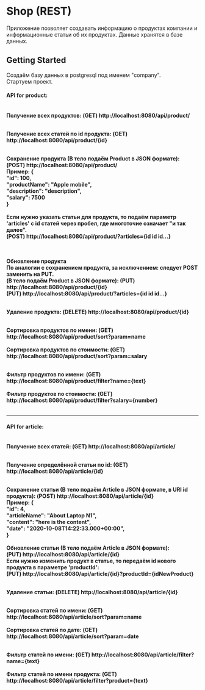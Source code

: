 # Shop (REST)

Приложение позволяет создавать информацию о продуктах компании и информационные статьи об их продуктах. 
Данные хранятся в базе данных.


## Getting Started
Создаём базу данных в postgresql под именем "company". <br>
Стартуем проект.

<h4>API for product:</h4><br>
<b>Получение всех продуктов: (GET) http://localhost:8080/api/product/</b><br><br>

<b>Получение всех статей по id продукта: (GET) http://localhost:8080/api/product/{id}</b><br><br>

<b>Сохранение продукта (В тело подаём Product в JSON формате):
(POST) http://localhost:8080/api/product/<br>
Пример:  {<br>
                 "id": 100,<br>
                 "productName": "Apple mobile",<br>
                 "description": "description",<br>
                 "salary": 7500<br>
             }</b><br><br>
             <b>Если нужно указать статьи для продукта, то подаём параметр 'articles' с id статей через пробел, где многоточие означает "и так далее".<br></b>
<b>(POST) http://localhost:8080/api/product/?articles={id id id...}<br><b><br><br>

Обновление продукта<br>
По аналогии с сохранением продукта, за исключением: следует POST заменить на PUT. <br>
<b>(В тело подаём Product в JSON формате): (PUT) http://localhost:8080/api/product/{id}<br>
<b>(PUT) http://localhost:8080/api/product/?articles={id id id...}<br><br></b>

<b>Удаление продукта: (DELETE) http://localhost:8080/api/product/{id}<br><br>

<b>Сортировка продуктов по имени: (GET) http://localhost:8080/api/product/sort?param=name<br><br>
<b>Сортировка продуктов по стоимости: (GET) http://localhost:8080/api/product/sort?param=salary<br><br>

<b>Фильтр продуктов по имени: (GET) http://localhost:8080/api/product/filter?name={text}<br><br>
<b>Фильтр продуктов по стоимости: (GET) http://localhost:8080/api/product/filter?salary={number}<br><br>



---
<h4>API for article:</h4><br>
<b>Получение всех статей: (GET) http://localhost:8080/api/article/</b><br><br>

<b>Получение определённой статьи по id: (GET) http://localhost:8080/api/article/{id}</b><br><br>

<b>Сохранение статьи (В тело подаём Article в JSON формате, в URI id продукта): (POST) http://localhost:8080/api/article/{id}<br>
Пример:  {<br>
             "id": 4,<br>
             "articleName": "About Laptop N1",<br>
             "content": "here is the content",<br>
             "date": "2020-10-08T14:22:33.000+00:00",<br>
         }</b><br><br>
<b>Обновление статьи (В тело подаём Article в JSON формате):<br>
(PUT) http://localhost:8080/api/article/{id}<br>
Если нужно изменить продукт в статье, то передаём id нового продукта в параметре 'productId':<br>
(PUT) http://localhost:8080/api/article/{id}?productId={idNewProduct}<br><br>

<b>Удаление статьи: (DELETE) http://localhost:8080/api/article/{id}<br><br>

<b>Сортировка статей по имени: (GET) http://localhost:8080/api/article/sort?param=name<br><br>
<b>Сортировка статей по дате: (GET) http://localhost:8080/api/article/sort?param=date<br><br>

<b>Фильтр статей по имени: (GET) http://localhost:8080/api/article/filter?name={text}<br><br>
<b>Фильтр статей по имени продукта: (GET) http://localhost:8080/api/article/filter?product={text}<br><br>
